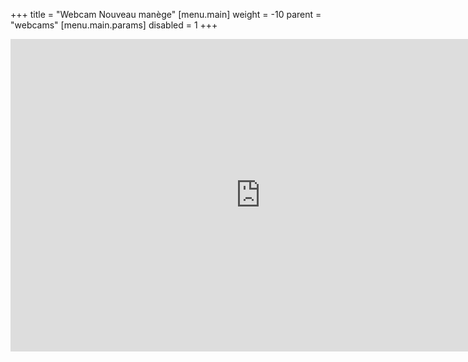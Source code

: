 +++
title = "Webcam Nouveau manège"
[menu.main]
  weight = -10
  parent = "webcams"
  [menu.main.params]
    disabled = 1
+++

<iframe src="https://camera2.brahier.ch/player.html" name="restreamer-player" width="800" height="500" scrolling="no" frameborder="0" webkitallowfullscreen="true" mozallowfullscreen="true" allowfullscreen="true"></iframe>

